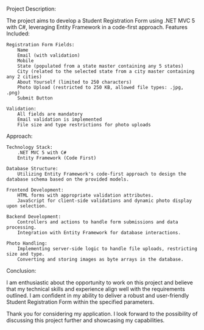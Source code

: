 Project Description:

The project aims to develop a Student Registration Form using .NET MVC 5 with C#, leveraging Entity Framework in a code-first approach.
Features Included:

    Registration Form Fields:
        Name
        Email (with validation)
        Mobile
        State (populated from a state master containing any 5 states)
        City (related to the selected state from a city master containing any 2 cities)
        About Yourself (limited to 250 characters)
        Photo Upload (restricted to 250 KB, allowed file types: .jpg, .png)
        Submit Button

    Validation:
        All fields are mandatory
        Email validation is implemented
        File size and type restrictions for photo uploads

Approach:

    Technology Stack:
        .NET MVC 5 with C#
        Entity Framework (Code First)

    Database Structure:
        Utilizing Entity Framework's code-first approach to design the database schema based on the provided models.

    Frontend Development:
        HTML forms with appropriate validation attributes.
        JavaScript for client-side validations and dynamic photo display upon selection.

    Backend Development:
        Controllers and actions to handle form submissions and data processing.
        Integration with Entity Framework for database interactions.

    Photo Handling:
        Implementing server-side logic to handle file uploads, restricting size and type.
        Converting and storing images as byte arrays in the database.

Conclusion:

I am enthusiastic about the opportunity to work on this project and believe that my technical skills and experience align well with the requirements outlined. I am confident in my ability to deliver a robust and user-friendly Student Registration Form within the specified parameters.

Thank you for considering my application. I look forward to the possibility of discussing this project further and showcasing my capabilities.
